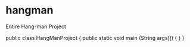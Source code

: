 # hangman
Entire Hang-man Project

public class HangManProject
{
    public static void main (String args[])
    {
    }
}
